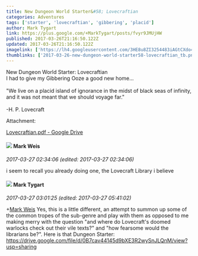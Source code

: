 ```yaml
---
title: New Dungeon World Starter&#58; Lovecraftian
categories: Adventures
tags: ['starter', 'lovecraftian', 'gibbering', 'placid']
author: Mark Tygart
link: https://plus.google.com/+MarkTygart/posts/fvyr9JMUjHW
published: 2017-03-26T21:16:50.122Z
updated: 2017-03-26T21:16:50.122Z
imagelink: ['https://lh4.googleusercontent.com/3HE8u8ZI3254483iAGtCXdo4u-BQnLnHZCn5qLPzrRVs2bEYvbS7Rl6u3VaG1n8tHDLqiaqlArjeXcnluUeTIfNapRDvnP48ymTX0pcy80flNeQqE3tZPjWrQpVbaX7xEnYf_Qvu=s1600']
thumblinks: ['2017-03-26-new-dungeon-world-starter58-lovecraftian_tb.png']
---
```


New Dungeon World Starter: Lovecraftian<br />I had to give my Gibbering Ooze a good new home...<br /><br />&quot;We live on a placid island of ignorance in the midst of black seas of infinity, and it was not meant that we should voyage far.&quot;<br /><br />-H. P. Lovecraft


Attachment:

<a href='https://drive.google.com/file/d/0B7cav44145d9elhJcnlnSmtPR2c/view?usp=sharing'>Lovecraftian.pdf - Google Drive</a>


<div id='comment z12yt5biovzuthsbc04cf1vyvlfix1rhfds'>
  <h4><img src='{{site.baseurl}}//images/avatars/102532126904257134510_photo.jpg'> Mark Weis</h4>
      <p><cite>2017-03-27 02:34:06 (edited: 2017-03-27 02:34:06)</cite></p>
        <p>i seem to recall you already doing one, the Lovecraft Library i believe</p>
</div>
        

<div id='comment z12yt5biovzuthsbc04cf1vyvlfix1rhfds'>
  <h4><img src='{{site.baseurl}}//images/avatars/118088719859349999400_photo.jpg'> Mark Tygart</h4>
      <p><cite>2017-03-27 03:01:25 (edited: 2017-03-27 05:41:02)</cite></p>
        <p><span class="proflinkWrapper"><span class="proflinkPrefix">+</span><a class="proflink" href="https://plus.google.com/102532126904257134510" oid="102532126904257134510">Mark Weis</a></span> Yes, this is a little different, an attempt to summon up some of  the common  tropes of the sub-genre and play with them as opposed to me making merry with the question &quot;and where do Lovecraft&#39;s doomed warlocks check out their vile texts?&quot; and &quot;how fearsome would the librarians be?&quot;. Here is that Dungeon Starter: <a href="https://drive.google.com/file/d/0B7cav44145d9bXE3R2wySnJLQnM/view?usp=sharing" class="ot-anchor">https://drive.google.com/file/d/0B7cav44145d9bXE3R2wySnJLQnM/view?usp=sharing</a></p>
</div>
        
